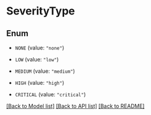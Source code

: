 # SeverityType

## Enum


* `NONE` (value: `"none"`)

* `LOW` (value: `"low"`)

* `MEDIUM` (value: `"medium"`)

* `HIGH` (value: `"high"`)

* `CRITICAL` (value: `"critical"`)


[[Back to Model list]](../README.md#documentation-for-models) [[Back to API list]](../README.md#documentation-for-api-endpoints) [[Back to README]](../README.md)


